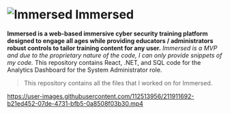 
# ![Immersed](https://github.com/AugustusChong/Immersed/blob/main/React/public/favicon.ico?raw=true) Immersed
**Immersed is a web-based immersive cyber security training platform designed to engage all ages while providing educators / administrators robust controls to tailor training content for any user.** _Immersed is a MVP and due to the proprietary nature of the code, I can only provide snippets of my code._ This repository contains React, .NET, and SQL code for the Analytics Dashboard for the System Administrator role.

>This repository contains all the files that I worked on for Immersed.

https://user-images.githubusercontent.com/112513956/211911692-b21ed452-07de-4731-bfb5-0a8508f03b30.mp4
